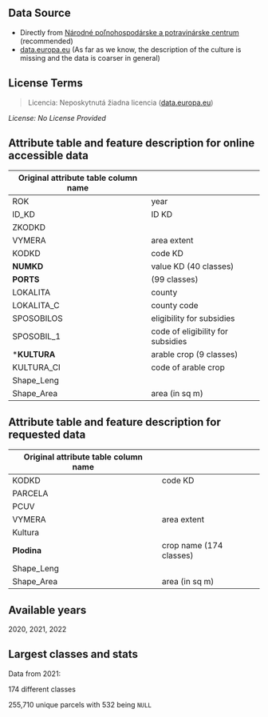 ## Data Source
- Directly from [Národné poľnohospodárske a potravinárske centrum](http://www.nppc.sk/index.php/sk/) (recommended)
- [data.europa.eu](https://data.europa.eu/data/datasets/4c408849-80e9-41a2-8c93-08a65b7ce4fb?locale=sk) (As far as we know, the description of the culture is missing and the data is coarser in general)
## License Terms
> Licencia: Neposkytnutá žiadna licencia
([data.europa.eu](https://data.europa.eu/data/datasets/4c408849-80e9-41a2-8c93-08a65b7ce4fb?locale=sk))

_License: No License Provided_

## Attribute table and feature description for online accessible data
| Original attribute table column name |                                       |
| ------------------------------------ |---------------------------------------|
| ROK                                  | year                                  |
| ID_KD                                | ID KD                                 |
| ZKODKD                               |                                       |
| VYMERA                               | area extent                           |
| KODKD                                | code KD                               |
| **NUMKD**                            | value KD (40 classes)                 |
| **PORTS**                            | (99 classes)                          |
| LOKALITA                             | county                                |
| LOKALITA_C                           | county code                           |
| SPOSOBILOS                           | eligibility for subsidies             |
| SPOSOBIL_1                           | code of eligibility for subsidies     |
| ***KULTURA**                         | arable crop (9 classes)               |
| KULTURA_CI                           | code of arable crop                   |
| Shape_Leng                           |                                       |
| Shape_Area                           | area (in sq m)                        |

## Attribute table and feature description for requested data
| Original attribute table column name |                                       |
| ------------------------------------ |---------------------------------------|
| KODKD                                | code KD                               |
| PARCELA                              |                                       |
| PCUV                                 |                                       |
| VYMERA                               | area extent                           |
| Kultura                              |                                       |
| **Plodina**                          | crop name (174 classes)               |
| Shape_Leng                           |                                       |
| Shape_Area                           | area (in sq m)                        |

## Available years
2020, 2021, 2022

## Largest classes and stats
Data from 2021:

174 different classes

255,710 unique parcels with 532 being `NULL` 
